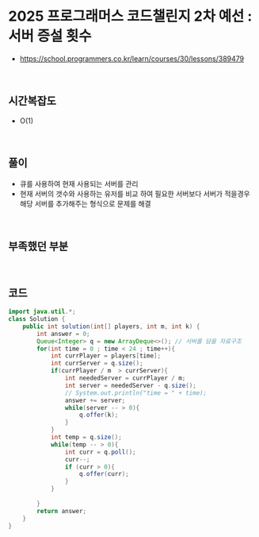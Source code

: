 # 2025 프로그래머스 코드챌린지 2차 예선 : 서버 증설 횟수

- https://school.programmers.co.kr/learn/courses/30/lessons/389479

<br>

## 시간복잡도

- O(1)

<br>

## 풀이

- 큐를 사용하여 현재 사용되는 서버를 관리
- 현재 서버의 갯수와 사용하는 유저를 비교 하여 필요한 서버보다 서버가 적을경우 해당 서버를 추가해주는 형식으로 문제를 해결


<br>

## 부족했던 부분



<br>

## 코드

```java
import java.util.*;
class Solution {
    public int solution(int[] players, int m, int k) {
        int answer = 0;
        Queue<Integer> q = new ArrayDeque<>(); // 서버를 담을 자료구조
        for(int time = 0 ; time < 24 ; time++){
            int currPlayer = players[time];
            int currServer = q.size();
            if(currPlayer / m  > currServer){
                int neededServer = currPlayer / m;
                int server = neededServer - q.size();
                // System.out.println("time = " + time);
                answer += server;
                while(server -- > 0){
                    q.offer(k);
                }
            }
            int temp = q.size();
            while(temp -- > 0){
                int curr = q.poll();
                curr--;
                if (curr > 0){
                    q.offer(curr);
                }
            }
     
        }
        return answer;
    }
}
```
